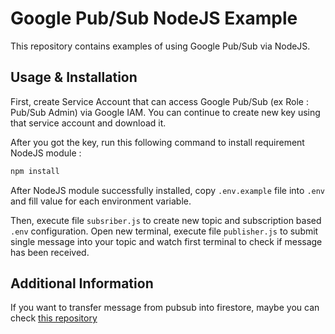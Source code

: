 # Google Pub/Sub NodeJS Example

This repository contains examples of using Google Pub/Sub via NodeJS.

## Usage & Installation

First, create Service Account that can access Google Pub/Sub (ex Role : Pub/Sub Admin) via Google IAM. You can continue to create new key using that service account and download it.

After you got the key, run this following command to install requirement NodeJS module :
```bash
npm install
```

After NodeJS module successfully installed, copy `.env.example` file into `.env` and fill value for each environment variable.

Then, execute file `subsriber.js` to create new topic and subscription based `.env` configuration. Open new terminal, execute file `publisher.js` to submit single message into your topic and watch first terminal to check if message has been received.

## Additional Information

If you want to transfer message from pubsub into firestore, maybe you can check [this repository](https://github.com/cunkz/google-cloud-function-pubsub-to-firestore)
